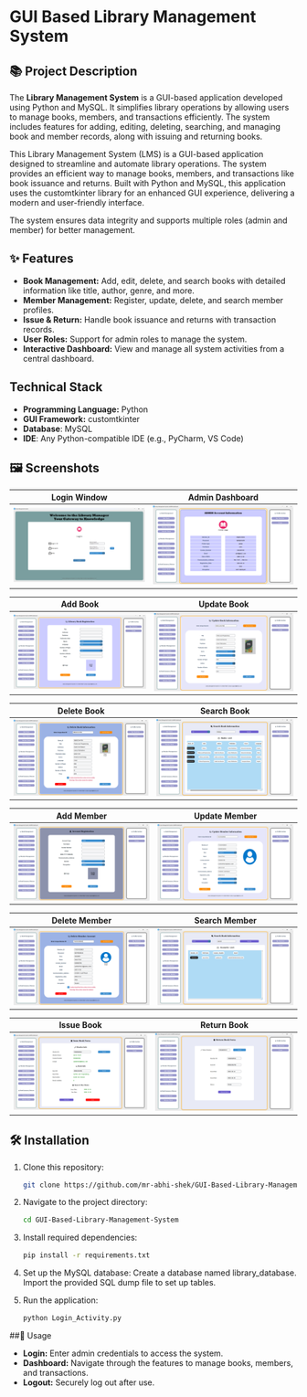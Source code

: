# GUI Based Library Management System

## 📚 Project Description

The **Library Management System** is a GUI-based application developed using Python and MySQL. It simplifies library operations by allowing users to manage books, members, and transactions efficiently. The system includes features for adding, editing, deleting, searching, and managing book and member records, along with issuing and returning books.

This Library Management System (LMS) is a GUI-based application designed to streamline and automate library operations. The system provides an efficient way to manage books, members, and transactions like book issuance and returns. Built with Python and MySQL, this application uses the customtkinter library for an enhanced GUI experience, delivering a modern and user-friendly interface.

The system ensures data integrity and supports multiple roles (admin and member) for better management.

## ✨ Features

- **Book Management:** Add, edit, delete, and search books with detailed information like title, author, genre, and more.
- **Member Management:** Register, update, delete, and search member profiles.
- **Issue & Return:** Handle book issuance and returns with transaction records.
- **User Roles:** Support for admin roles to manage the system.
- **Interactive Dashboard:** View and manage all system activities from a central dashboard.

## Technical Stack
- **Programming Language:** Python
- **GUI Framework:** customtkinter
- **Database**: MySQL
- **IDE**: Any Python-compatible IDE (e.g., PyCharm, VS Code)


## 🖼️ Screenshots

| **Login Window** | **Admin Dashboard** |
|-------------------|----------------------|
| ![Login](screenshots/login_window.png) | ![Dashboard](screenshots/admin_dashboard.png) |

| **Add Book** | **Update Book** |
|--------------|------------------------|
| ![Add Book](screenshots/add_book.png) | ![Update Book](screenshots/update_book.png) |

| **Delete Book** | **Search Book** |
|--------------|------------------------|
| ![Add Book](screenshots/delete_book.png) | ![Update Book](screenshots/search_book.png) |

| **Add Member** | **Update Member** |
|--------------|------------------------|
| ![Add Book](screenshots/add_member.png) | ![Update Book](screenshots/update_member.png) |

| **Delete Member** | **Search Member** |
|--------------|------------------------|
| ![Delete Member](screenshots/delete_member.png) | ![Search Member](screenshots/search_member.png) |

| **Issue Book** | **Return Book** |
|--------------|------------------------|
| ![Issue Book](screenshots/issue_book.png) | ![Return Book](screenshots/return_book.png) |


## 🛠️ Installation

1. Clone this repository:
   ```bash
   git clone https://github.com/mr-abhi-shek/GUI-Based-Library-Management-System.git
   
2. Navigate to the project directory:
   ```bash
   cd GUI-Based-Library-Management-System

3. Install required dependencies:
   ```bash
   pip install -r requirements.txt

4. Set up the MySQL database:
   Create a database named library_database.
   Import the provided SQL dump file to set up tables.

5. Run the application:
   ```bash
   python Login_Activity.py

##🚀 Usage
- **Login:** Enter admin credentials to access the system.
- **Dashboard:** Navigate through the features to manage books, members, and transactions.
- **Logout:** Securely log out after use.
